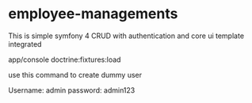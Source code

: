 # employee-managements
This is simple symfony 4 CRUD with authentication and core ui template integrated

app/console doctrine:fixtures:load

use this command to create dummy user

Username: admin
password: admin123
